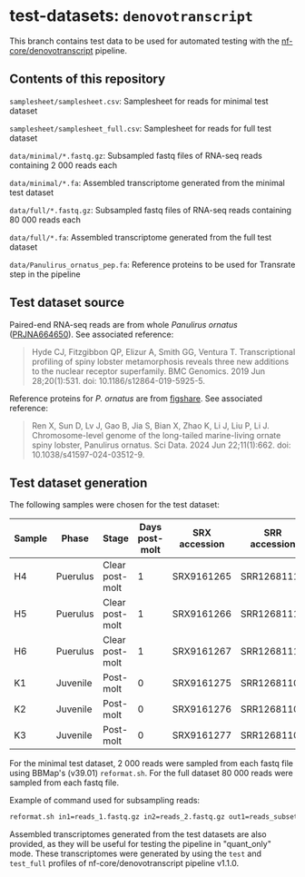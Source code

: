 # test-datasets: `denovotranscript`

This branch contains test data to be used for automated testing with the [nf-core/denovotranscript](https://github.com/nf-core/denovotranscript) pipeline.

## Contents of this repository

`samplesheet/samplesheet.csv`: Samplesheet for reads for minimal test dataset

`samplesheet/samplesheet_full.csv`: Samplesheet for reads for full test dataset

`data/minimal/*.fastq.gz`: Subsampled fastq files of RNA-seq reads containing 2 000 reads each

`data/minimal/*.fa`: Assembled transcriptome generated from the minimal test dataset

`data/full/*.fastq.gz`: Subsampled fastq files of RNA-seq reads containing 80 000 reads each

`data/full/*.fa`: Assembled transcriptome generated from the full test dataset

`data/Panulirus_ornatus_pep.fa`: Reference proteins to be used for Transrate step in the pipeline

## Test dataset source

Paired-end RNA-seq reads are from whole _Panulirus ornatus_ ([PRJNA664650](https://www.ncbi.nlm.nih.gov/bioproject/PRJNA664650)). See associated reference:

> Hyde CJ, Fitzgibbon QP, Elizur A, Smith GG, Ventura T. Transcriptional profiling of spiny lobster metamorphosis reveals three new additions to the nuclear receptor superfamily. BMC Genomics. 2019 Jun 28;20(1):531. doi: 10.1186/s12864-019-5925-5.

Reference proteins for _P. ornatus_ are from [figshare](https://figshare.com/articles/dataset/The_chromosome-level_genome_of_the_long-tailed_marine-living_ornate_spiny_lobster_i_Panulirus_ornatus_i_/24654915/1). See associated reference:

> Ren X, Sun D, Lv J, Gao B, Jia S, Bian X, Zhao K, Li J, Liu P, Li J. Chromosome-level genome of the long-tailed marine-living ornate spiny lobster, Panulirus ornatus. Sci Data. 2024 Jun 22;11(1):662. doi: 10.1038/s41597-024-03512-9.

## Test dataset generation

The following samples were chosen for the test dataset:

| Sample | Phase    | Stage           | Days post-molt | SRX accession | SRR accession |
| ------ | -------- | --------------- | -------------- | ------------- | ------------- |
| H4     | Puerulus | Clear post-molt | 1              | SRX9161265    | SRR12681119   |
| H5     | Puerulus | Clear post-molt | 1              | SRX9161266    | SRR12681118   |
| H6     | Puerulus | Clear post-molt | 1              | SRX9161267    | SRR12681117   |
| K1     | Juvenile | Post-molt       | 0              | SRX9161275    | SRR12681109   |
| K2     | Juvenile | Post-molt       | 0              | SRX9161276    | SRR12681108   |
| K3     | Juvenile | Post-molt       | 0              | SRX9161277    | SRR12681107   |

For the minimal test dataset, 2 000 reads were sampled from each fastq file using BBMap's (v39.01) `reformat.sh`. For the full dataset 80 000 reads were sampled from each fastq file.

Example of command used for subsampling reads:

```bash
reformat.sh in1=reads_1.fastq.gz in2=reads_2.fastq.gz out1=reads_subset_1.fastq.gz out2= reads_subset_2.fastq.gz sample=2000
```

Assembled transcriptomes generated from the test datasets are also provided, as
they will be useful for testing the pipeline in "quant_only" mode. These
transcriptomes were generated by using the `test` and `test_full` profiles of nf-core/denovotranscript pipeline v1.1.0.
